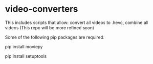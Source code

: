 # video-converters
This includes scripts that allow: convert all videos to .hevc, combine all videos (This repo will be more refined soon)

Some of the following pip packages are required:

pip install moviepy

pip install setuptools
